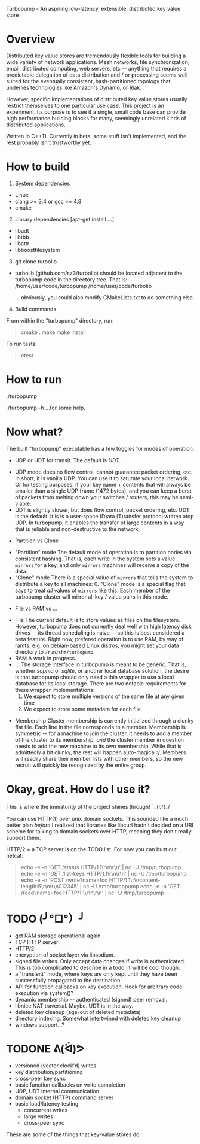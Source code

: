 Turbopump - An aspiring low-latency, extensible, distributed key value store

Overview
===============================================================================
Distributed key value stores are tremendously flexible tools for building a 
wide variety of network applications. Mesh networks, file synchronization, 
email, distributed computing, web servers, etc -- anything that requires a 
predictable delegation of data distribution and / or processing seems well 
suited for the eventually consistent, hash-partitioned topology that underlies 
technologies like Amazon's Dynamo, or Riak.

However, specific implementations of distributed key value stores usually 
restrict themselves to one particular use case. This project is an experiment.
Its purpose is to see if a single, small code base can provide high 
performance building blocks for many, seemingly unrelated kinds of distributed 
applications.

Written in C++11. Currently in beta: some stuff isn't implemented, and the rest
probably isn't trustworthy yet.


How to build
===============================================================================
1. System dependencies

 - Linux
 - clang >= 3.4 or gcc >= 4.8
 - cmake

2. Library dependencies [apt-get install ...]

 - libudt
 - libtbb
 - libattr
 - libboostfilesystem

3. git clone turbolib

 - turbolib (github.com/sz3/turbolib) should be located adjacent to the
   turbopump code in the directory tree. That is:
      /home/user/code/turbopump
      /home/user/code/turbolib

   ... obviously, you could also modify CMakeLists.txt to do something else.

4. Build commands

From within the "turbopump" directory, run:
  > cmake .
  > make
  > make install

To run tests:
  > ctest


How to run
===============================================================================
./turbopump

./turbopump -h
...for some help.


Now what?
===============================================================================
The built "turbopump" executable has a few toggles for modes of operation:

 * UDP or UDT for transit. The default is _UDT_.
 - UDP mode does no flow control, cannot guarantee packet ordering, etc.
      In short, it is vanilla UDP. You can use it to saturate your local 
      network. Or for testing purposes. If your key name + contents that will 
      always be smaller than a single UDP frame (1472 bytes), and you can keep 
      a burst of packets from melting down your switches / routers, this may
      be semi-viable.
 - UDT is slightly slower, but does flow control, packet ordering, etc.
      UDT is the default. It is is a user-space (D)ata (T)ransfer protocol 
      written atop UDP. In turbopump, it enables the transfer of large contents
      in a way that is reliable and non-destructive to the network.

 * Partition vs Clone
 - "Partition" mode
   The default mode of operation is to partition nodes via consistent hashing.
   That is, each write in the system sets a value `mirrors` for a key, and only
   `mirrors` machines will receive a copy of the data.
 - "Clone" mode
   There is a special value of `mirrors` that tells the system to distribute
   a key to all machines: 0. "Clone" mode is a special flag that says to treat
   *all* values of `mirrors` like this. Each member of the turbopump cluster
   will mirror all key / value pairs in this mode.

 * File vs RAM vs ...
 - File
   The current default is to store values as files on the filesystem.
   However, turbopump does not currently deal well with high latency disk
   drives -- its thread scheduling is naive -- so this is best considered a
   beta feature. Right now, prefered operation is to use RAM, by way of ramfs.
   e.g. on debian-based Linux distros, you might set your data directory to
   `/run/shm/turbopump`.
 - RAM
   A work in progress.
 - ...
   The storage interface in turbopump is meant to be generic. That is, whether
   *sophia* or *sqlite*, or another local database solution, the desire is that
   turbopump should only need a thin wrapper to use a local database for its
   local storage.
   There are two notable requirements for these wrapper implementations:
     1. We expect to store multiple versions of the same file at any given time
     2. We expect to store some metadata for each file.

 * Membership
   Cluster membership is currently initialized through a clunky flat file. Each
   line in the file corresponds to a member. Membership is symmetric -- for a
   machine to join the cluster, it needs to add a member of the cluster to its
   membership, *and* the cluster member in question needs to add the new
   machine to its own membership.
   While that is admittedly a bit clunky, the rest will happen auto-magically.
   Members will readily share their member lists with other members, so the new
   recruit will quickly be recognized by the entire group.


Okay, great. How do I use it?
===============================================================================
This is where the immaturity of the project shines through! ¯\_(ツ)_/¯

You can use HTTP(1) over unix domain sockets. This sounded like a much better 
plan *before* I realized that libraries like libcurl hadn't decided on a URI
scheme for talking to domain sockets over HTTP, meaning they don't really
support them.

HTTP/2 + a TCP server is on the TODO list. For now you can bust out netcat:

  > echo -e -n 'GET /status HTTP/1.1\r\n\r\n' | nc -U /tmp/turbopump
  > echo -e -n 'GET /list-keys HTTP/1.1\r\n\r\n' | nc -U /tmp/turbopump
  > echo -e -n 'POST /write?name=foo HTTP/1.1\r\ncontent-length:5\r\n\r\n012345' | nc -U /tmp/turbopump
  > echo -e -n 'GET /read?name=foo HTTP/1.1\r\n\r\n' | nc -U /tmp/turbopump


TODO (╯°□°）╯
===============================================================================
* get RAM storage operational again.
* TCP HTTP server
* HTTP/2
* encryption of socket layer via libsodium.
* signed file writes. Only accept data changes if write is authenticated.
  This is too complicated to describe in a todo. It will be cool though.
* a "transient" mode, where keys are only kept until they have been
  successfully propagated to the destination.
* API for function callbacks on key execution. Hook for arbitrary code
  execution via system()?
* dynamic membership -- authenticated (signed) peer removal.
* libnice NAT traversal. Maybe. UDT is in the way.
* deleted key cleanup (age-out of deleted metadata)
* directory indexing. Somewhat intertwined with deleted key cleanup
* windows support...?


TODONE ᕕ(ᐛ)ᕗ
===============================================================================
* versioned (vector clock'd) writes
* key distribution/partitioning
* cross-peer key sync
* basic function callbacks on write completion
* UDP, UDT internal communication
* domain socket (HTTP) command server
* basic load/latency testing
	* concurrent writes
	* large writes
	* cross-peer sync


These are some of the things that key-value stores do.

